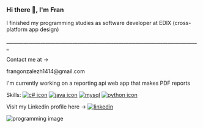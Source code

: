 ### Hi there 👋, I'm Fran 
<p>I finished my programming studies as software developer at EDIX (cross-platform app design)</p>
_______________________________________________________________________________
<p></p>
<p>Contact me at -></p>
 frangonzalezh1414@gmail.com
<p></p><p>I'm currently working on a reporting api web app that makes PDF reports</p>


<!--
**franmiyo/franmiyo** is a ✨ _special_ ✨ repository because its `README.md` (this file) appears on your GitHub profile.

Here are some ideas to get you started:

- 🔭 I’m currently working on ...
- 🌱 I’m currently learning ...
- 👯 I’m looking to collaborate on ...
- 🤔 I’m looking for help with ...
- 💬 Ask me about ...
- 📫 How to reach me: ...
- 😄 Pronouns: ...
- ⚡ Fun fact: ...
-->

Skills: 
[![c# icon](https://user-images.githubusercontent.com/79333745/171213648-bbf56ed7-63aa-4e48-8192-49f2708ea905.jpg)](https://docs.microsoft.com/en-us/dotnet/csharp/)
[![java icon](https://user-images.githubusercontent.com/79333745/171213675-830411cd-5d0e-489b-8514-e1359b32b278.jpg)](https://www.java.com/es/)
[![mysql](https://user-images.githubusercontent.com/79333745/171213680-716c0a9d-e9b4-415c-b514-df55dbdfc3aa.jpg)](https://www.mysql.com/)
[![python icon](https://user-images.githubusercontent.com/79333745/171213682-a85a3138-dadf-4057-a754-3d04f72e3ca5.jpg)](https://www.python.org/)

Visit my Linkedin profile here -> [![linkedin](https://user-images.githubusercontent.com/79333745/171216353-31279b54-c653-4fd3-8448-b0849708908a.jpg)](https://www.linkedin.com/in/francisco-miguel-gonz%C3%A1lez-herrera-/)



![programming image](https://user-images.githubusercontent.com/79333745/171206277-f98f8d3c-95b8-463f-aee1-d2950bda8ee3.jpg)

